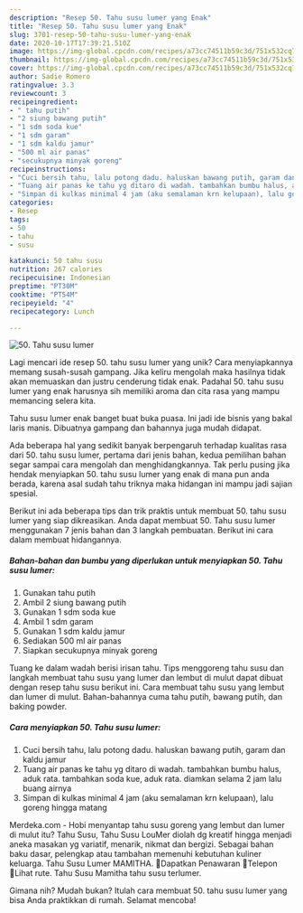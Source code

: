 ```yaml
---
description: "Resep 50. Tahu susu lumer yang Enak"
title: "Resep 50. Tahu susu lumer yang Enak"
slug: 3701-resep-50-tahu-susu-lumer-yang-enak
date: 2020-10-17T17:39:21.510Z
image: https://img-global.cpcdn.com/recipes/a73cc74511b59c3d/751x532cq70/50-tahu-susu-lumer-foto-resep-utama.jpg
thumbnail: https://img-global.cpcdn.com/recipes/a73cc74511b59c3d/751x532cq70/50-tahu-susu-lumer-foto-resep-utama.jpg
cover: https://img-global.cpcdn.com/recipes/a73cc74511b59c3d/751x532cq70/50-tahu-susu-lumer-foto-resep-utama.jpg
author: Sadie Romero
ratingvalue: 3.3
reviewcount: 3
recipeingredient:
- " tahu putih"
- "2 siung bawang putih"
- "1 sdm soda kue"
- "1 sdm garam"
- "1 sdm kaldu jamur"
- "500 ml air panas"
- "secukupnya minyak goreng"
recipeinstructions:
- "Cuci bersih tahu, lalu potong dadu. haluskan bawang putih, garam dan kaldu jamur"
- "Tuang air panas ke tahu yg ditaro di wadah. tambahkan bumbu halus, aduk rata. tambahkan soda kue, aduk rata. diamkan selama 2 jam lalu buang airnya"
- "Simpan di kulkas minimal 4 jam (aku semalaman krn kelupaan), lalu goreng hingga matang"
categories:
- Resep
tags:
- 50
- tahu
- susu

katakunci: 50 tahu susu 
nutrition: 267 calories
recipecuisine: Indonesian
preptime: "PT30M"
cooktime: "PT54M"
recipeyield: "4"
recipecategory: Lunch

---
```



![50. Tahu susu lumer](https://img-global.cpcdn.com/recipes/a73cc74511b59c3d/751x532cq70/50-tahu-susu-lumer-foto-resep-utama.jpg)

Lagi mencari ide resep 50. tahu susu lumer yang unik? Cara menyiapkannya memang susah-susah gampang. Jika keliru mengolah maka hasilnya tidak akan memuaskan dan justru cenderung tidak enak. Padahal 50. tahu susu lumer yang enak harusnya sih memiliki aroma dan cita rasa yang mampu memancing selera kita.

Tahu susu lumer enak banget buat buka puasa. Ini jadi ide bisnis yang bakal laris manis. Dibuatnya gampang dan bahannya juga mudah didapat.

Ada beberapa hal yang sedikit banyak berpengaruh terhadap kualitas rasa dari 50. tahu susu lumer, pertama dari jenis bahan, kedua pemilihan bahan segar sampai cara mengolah dan menghidangkannya. Tak perlu pusing jika hendak menyiapkan 50. tahu susu lumer yang enak di mana pun anda berada, karena asal sudah tahu triknya maka hidangan ini mampu jadi sajian spesial.


Berikut ini ada beberapa tips dan trik praktis untuk membuat 50. tahu susu lumer yang siap dikreasikan. Anda dapat membuat 50. Tahu susu lumer menggunakan 7 jenis bahan dan 3 langkah pembuatan. Berikut ini cara dalam membuat hidangannya.

<!--inarticleads1-->

##### Bahan-bahan dan bumbu yang diperlukan untuk menyiapkan 50. Tahu susu lumer:

1. Gunakan  tahu putih
1. Ambil 2 siung bawang putih
1. Gunakan 1 sdm soda kue
1. Ambil 1 sdm garam
1. Gunakan 1 sdm kaldu jamur
1. Sediakan 500 ml air panas
1. Siapkan secukupnya minyak goreng


Tuang ke dalam wadah berisi irisan tahu. Tips menggoreng tahu susu dan langkah membuat tahu susu yang lumer dan lembut di mulut dapat dibuat dengan resep tahu susu berikut ini. Cara membuat tahu susu yang lembut dan lumer di mulut. Bahan-bahannya cuma tahu putih, bawang putih, dan baking powder. 

<!--inarticleads2-->

##### Cara menyiapkan 50. Tahu susu lumer:

1. Cuci bersih tahu, lalu potong dadu. haluskan bawang putih, garam dan kaldu jamur
1. Tuang air panas ke tahu yg ditaro di wadah. tambahkan bumbu halus, aduk rata. tambahkan soda kue, aduk rata. diamkan selama 2 jam lalu buang airnya
1. Simpan di kulkas minimal 4 jam (aku semalaman krn kelupaan), lalu goreng hingga matang


Merdeka.com - Hobi menyantap tahu susu goreng yang lembut dan lumer di mulut itu? Tahu Susu, Tahu Susu LouMer diolah dg kreatif hingga menjadi aneka masakan yg variatif, menarik, nikmat dan bergizi. Sebagai bahan baku dasar, pelengkap atau tambahan memenuhi kebutuhan kuliner keluarga. Tahu Susu Lumer MAMITHA. Dapatkan Penawaran Telepon Lihat rute. Tahu Susu Mamitha tahu susu terlumer. 

Gimana nih? Mudah bukan? Itulah cara membuat 50. tahu susu lumer yang bisa Anda praktikkan di rumah. Selamat mencoba!
